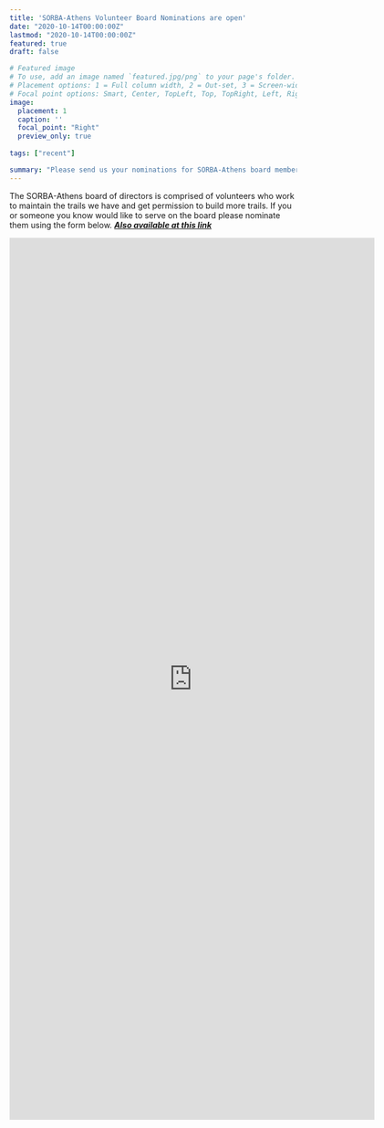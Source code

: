 ```yaml
---
title: 'SORBA-Athens Volunteer Board Nominations are open'
date: "2020-10-14T00:00:00Z"
lastmod: "2020-10-14T00:00:00Z"
featured: true
draft: false

# Featured image
# To use, add an image named `featured.jpg/png` to your page's folder.
# Placement options: 1 = Full column width, 2 = Out-set, 3 = Screen-width
# Focal point options: Smart, Center, TopLeft, Top, TopRight, Left, Right, BottomLeft, Bottom, BottomRight
image:
  placement: 1
  caption: ''
  focal_point: "Right"
  preview_only: true
  
tags: ["recent"]

summary: "Please send us your nominations for SORBA-Athens board members by filling out the form"
---
```


The SORBA-Athens board of directors is comprised of volunteers who work to maintain the trails we have and get permission to build more trails. If you or someone you know would like to serve on the board please nominate them using the form below. ***[Also available at this link](https://docs.google.com/forms/d/e/1FAIpQLSfSOk4kZJq7z4ylW8ij37bC9gd4EUNYC593vpe0KvVAERT_nA/viewform?usp=sf_link)***

<p style="text-align: center;"><iframe src="https://docs.google.com/forms/d/e/1FAIpQLSfSOk4kZJq7z4ylW8ij37bC9gd4EUNYC593vpe0KvVAERT_nA/viewform?embedded=true" width="640" height="1545" frameborder="0" marginheight="0" marginwidth="0">Loading…</iframe></p>

